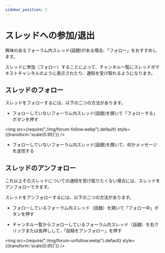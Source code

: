 ```yaml
---
sidebar_position: 2
---
```


# スレッドへの参加/退出

興味のあるフォーラム内スレッド(話題)がある場合、「フォロー」をおすすめします。

スレッドに参加（フォロー）することによって、チャンネル一覧にスレッドがテキストチャンネルのように表示されたり、通知を受け取れるようになります。

## スレッドのフォロー

スレッドをフォローするには、以下の二つの方法があります。

- フォローしていないフォーラム内スレッド(話題)を開いて「フォローする」ボタンを押す

<img src={require("./img/forum-follow.webp").default} style={{transform:'scale(0.95)'}} />

- フォローしていないフォーラム内スレッド(話題)を開いて、何かメッセージを送信する

## スレッドのアンフォロー

これ以上そのスレッドについての通知を受け取りたくない場合には、スレッドをアンフォローできます。

スレッドをアンフォローするには、以下の二つの方法があります。

- フォローしているフォーラム内スレッド（話題）を開いて「フォロー中」ボタンを押す

- チャンネル一覧からフォローしているフォーラム内スレッド（話題）を右クリックまたは長押しして、「投稿をアンフォロー」を押す

<img src={require("./img/forum-unfollow.webp").default} style={{transform:'scale(0.95)'}} />
